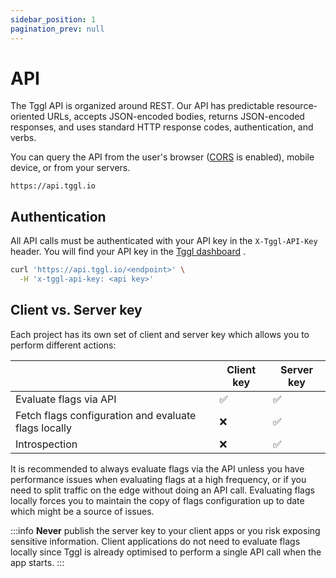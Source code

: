```yaml
---
sidebar_position: 1
pagination_prev: null
---
```


# API

The Tggl API is organized around REST. 
Our API has predictable resource-oriented URLs, accepts JSON-encoded bodies, returns JSON-encoded responses, 
and uses standard HTTP response codes, authentication, and verbs.

You can query the API from the user's browser ([CORS](https://developer.mozilla.org/en-US/docs/Web/HTTP/CORS)
is enabled), mobile device, or from your servers.

```plaintext title="Base URL"
https://api.tggl.io
```

## Authentication

All API calls must be authenticated with your API key in the `X-Tggl-API-Key` header. You will find your API key in the 
[Tggl dashboard](http://localhost:3001/projects/default/api-keys)  .

```bash
curl 'https://api.tggl.io/<endpoint>' \
  -H 'x-tggl-api-key: <api key>'
```

## Client vs. Server key

Each project has its own set of client and server key which allows you to perform different actions:

|                                                      | Client key | Server key |
|------------------------------------------------------|------------|-----------|
| Evaluate flags via API                               | ✅          | ✅         |
| Fetch flags configuration and evaluate flags locally | ❌          | ✅         |
| Introspection                                        | ❌          | ✅         |

It is recommended to always evaluate flags via the API unless you have performance issues when evaluating flags at a high frequency, or if you need to split traffic on the edge without doing an API call.
Evaluating flags locally forces you to maintain the copy of flags configuration up to date which might be a source of issues.

:::info
**Never** publish the server key to your client apps or you risk exposing sensitive information. 
Client applications do not need to evaluate flags locally since Tggl is already optimised to perform a single API call when the app starts. 
:::